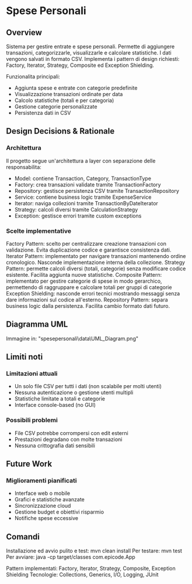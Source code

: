 # Spese Personali

## Overview

Sistema per gestire entrate e spese personali. Permette di aggiungere transazioni, categorizzarle, visualizzarle e calcolare statistiche. I dati vengono salvati in formato CSV. Implementa i pattern di design richiesti: Factory, Iterator, Strategy, Composite ed Exception Shielding.

Funzionalita principali:
- Aggiunta spese e entrate con categorie predefinite
- Visualizzazione transazioni ordinate per data
- Calcolo statistiche (totali e per categoria)
- Gestione categorie personalizzate
- Persistenza dati in CSV

## Design Decisions & Rationale

### Architettura
Il progetto segue un'architettura a layer con separazione delle responsabilita:
- Model: contiene Transaction, Category, TransactionType
- Factory: crea transazioni validate tramite TransactionFactory
- Repository: gestisce persistenza CSV tramite TransactionRepository
- Service: contiene business logic tramite ExpenseService
- Iterator: naviga collezioni tramite TransactionByDateIterator
- Strategy: calcoli diversi tramite CalculationStrategy
- Exception: gestisce errori tramite custom exceptions

### Scelte implementative

Factory Pattern: scelto per centralizzare creazione transazioni con validazione. Evita duplicazione codice e garantisce consistenza dati.
Iterator Pattern: implementato per navigare transazioni mantenendo ordine cronologico. Nasconde implementazione interna della collezione.
Strategy Pattern: permette calcoli diversi (totali, categorie) senza modificare codice esistente. Facilita aggiunta nuove statistiche.
Composite Pattern: implementato per gestire categorie di spese in modo gerarchico, permettendo di raggruppare e calcolare totali per gruppi di categorie
Exception Shielding: nasconde errori tecnici mostrando messaggi senza dare informazioni sul codice all'esterno.
Repository Pattern: separa business logic dalla persistenza. Facilita cambio formato dati futuro.


## Diagramma UML

Immagine in: "spesepersonali\data\UML_Diagram.png"



## Limiti noti

### Limitazioni attuali
- Un solo file CSV per tutti i dati (non scalabile per molti utenti)
- Nessuna autenticazione o gestione utenti multipli
- Statistiche limitate a totali e categorie
- Interface console-based (no GUI)


### Possibili problemi
- File CSV potrebbe corrompersi con edit esterni
- Prestazioni degradano con molte transazioni
- Nessuna crittografia dati sensibili

## Future Work

### Miglioramenti pianificati
- Interface web o mobile
- Grafici e statistiche avanzate
- Sincronizzazione cloud
- Gestione budget e obiettivi risparmio
- Notifiche spese eccessive


## Comandi

Installazione ed avvio pulito e test: mvn clean install
Per testare: mvn test  
Per avviare: java -cp target/classes com.epicode.App

Pattern implementati: Factory, Iterator, Strategy, Composite, Exception Shielding
Tecnologie: Collections, Generics, I/O, Logging, JUnit



